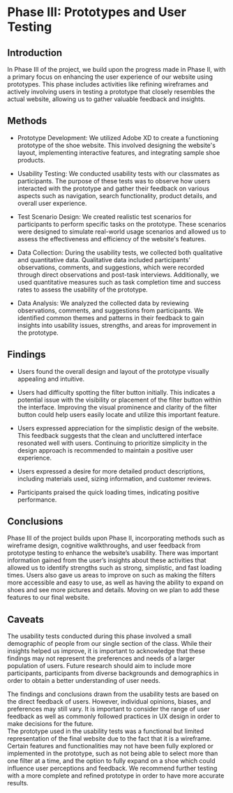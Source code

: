 # Phase III: Prototypes and User Testing

## Introduction

In Phase III of the project, we build upon the progress made in Phase II, with a primary focus on enhancing the user experience of our website using prototypes. This phase includes activities like refining wireframes and actively involving users in testing a prototype that closely resembles the actual website, allowing us to gather valuable feedback and insights.  

## Methods

- Prototype Development: We utilized Adobe XD to create a functioning prototype of the shoe website. This involved designing the website's layout, implementing interactive features, and integrating sample shoe products.  

- Usability Testing: We conducted usability tests with our classmates as participants. The purpose of these tests was to observe how users interacted with the prototype and gather their feedback on various aspects such as navigation, search functionality, product details, and overall user experience.  

- Test Scenario Design: We created realistic test scenarios for participants to perform specific tasks on the prototype. These scenarios were designed to simulate real-world usage scenarios and allowed us to assess the effectiveness and efficiency of the website's features.  

- Data Collection: During the usability tests, we collected both qualitative and quantitative data. Qualitative data included participants' observations, comments, and suggestions, which were recorded through direct observations and post-task interviews. Additionally, we used quantitative measures such as task completion time and success rates to assess the usability of the prototype.  

- Data Analysis: We analyzed the collected data by reviewing observations, comments, and suggestions from participants. We identified common themes and patterns in their feedback to gain insights into usability issues, strengths, and areas for improvement in the prototype.  

## Findings

- Users found the overall design and layout of the prototype visually appealing and intuitive.

- Users had difficulty spotting the filter button initially. This indicates a potential issue with the visibility or placement of the filter button within the interface. Improving the visual prominence and clarity of the filter button could help users easily locate and utilize this important feature.  

- Users expressed appreciation for the simplistic design of the website. This feedback suggests that the clean and uncluttered interface resonated well with users. Continuing to prioritize simplicity in the design approach is recommended to maintain a positive user experience.  

- Users expressed a desire for more detailed product descriptions, including materials used, sizing information, and customer reviews.  

- Participants praised the quick loading times, indicating positive performance.  

## Conclusions

Phase III of the project builds upon Phase II, incorporating methods such as wireframe design, cognitive walkthroughs, and user feedback from prototype testing to enhance the website’s usability. There was important information gained from the user’s insights about these activities that allowed us to identify strengths such as strong, simplistic, and fast loading times. Users also gave us areas to improve on such as making the filters more accessible and easy to use, as well as having the ability to expand on shoes and see more pictures and details. Moving on we plan to add these features to our final website.

## Caveats

The usability tests conducted during this phase involved a small demographic of people from our single section of the class. While their insights helped us improve, it is important to acknowledge that these findings may not represent the preferences and needs of a larger population of users. Future research should aim to include more participants, participants from diverse backgrounds and demographics in order to obtain a better understanding of user needs.

The findings and conclusions drawn from the usability tests are based on the direct feedback of users. However, individual opinions, biases, and preferences may still vary. It is important to consider the range of user feedback as well as commonly followed practices in UX design in order to make decisions for the future.  
The prototype used in the usability tests was a functional but limited representation of the final website due to the fact that it is a wireframe. Certain features and functionalities may not have been fully explored or implemented in the prototype, such as not being able to select more than one filter at a time, and the option to fully expand on a shoe which could influence user perceptions and feedback. We recommend further testing with a more complete and refined prototype in order to have more accurate results.
